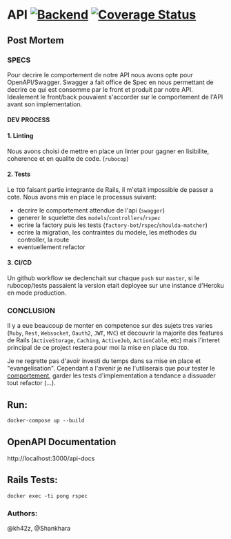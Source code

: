 # API [![Backend](https://github.com/kh42z/p42ng/actions/workflows/workflow.yml/badge.svg)](https://github.com/kh42z/p42ng/actions/workflows/workflow.yml) [![Coverage Status](https://coveralls.io/repos/github/kh42z/p42ng/badge.svg?branch=master&t=t8ICMV)](https://coveralls.io/github/kh42z/p42ng?branch=master)

## Post Mortem

### SPECS

Pour decrire le comportement de notre API nous avons opte pour OpenAPI/Swagger. Swagger a fait office de Spec en nous permettant de decrire ce qui est consomme par le front et produit par notre API. Idealement le front/back pouvaient s'accorder sur le comportement de l'API avant son implementation.

#### DEV PROCESS

#### 1. Linting 
Nous avons choisi de mettre en place un linter pour gagner en lisibilite, coherence et en qualite de code. (`rubocop`)

#### 2. Tests

Le `TDD` faisant partie integrante de Rails, il m'etait impossible de passer a cote. Nous avons mis en place le processus suivant:
- decrire le comportement attendue de l'api (`swagger`)
- generer le squelette des `models`/`controllers`/`rspec`
- ecrire la factory puis les tests (`factory-bot`/`rspec`/`shoulda-matcher`) 
- ecrire la migration, les contraintes du modele, les methodes du controller, la route
- eventuellement refactor

#### 3. CI/CD

Un github workflow se declenchait sur chaque `push` sur `master`, si le rubocop/tests passaient la version etait deployee sur une instance d'Heroku en mode production.

### CONCLUSION

Il y a eue beaucoup de monter en competence sur des sujets tres varies (`Ruby`, `Rest`, `Websocket`, `Oauth2`, `JWT`, `MVC`) et decouvrir la majorite des features de Rails (`ActiveStorage`, `Caching`, `ActiveJob`, `ActionCable`, etc) mais l'interet principal de ce project restera pour moi la mise en place du `TDD`.

Je ne regrette pas d'avoir investi du temps dans sa mise en place et "evangelisation". Cependant a l'avenir je ne l'utiliserais que pour tester le [comportement](https://www.youtube.com/watch?v=EZ05e7EMOLM), garder les tests d'implementation a tendance a dissuader tout refactor (...).

## Run:
`docker-compose up --build`

## OpenAPI Documentation

http://localhost:3000/api-docs

## Rails Tests:

`docker exec -ti pong rspec`

### Authors:

@kh42z, @Shankhara
